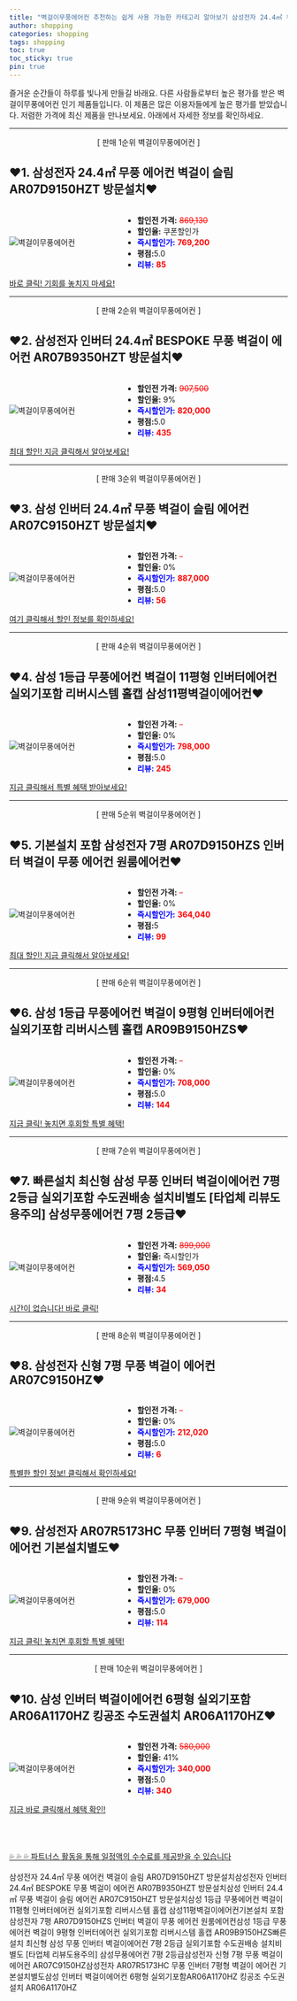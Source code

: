 ```yaml
---
title: "벽걸이무풍에어컨 추천하는 쉽게 사용 가능한 카테고리 알아보기 삼성전자 24.4㎡ 무풍 에어컨 벽걸이"
author: shopping
categories: shopping
tags: shopping
toc: true
toc_sticky: true
pin: true
---
```

즐거운 순간들이 하루를 빛나게 만들길 바래요. 다른 사람들로부터 높은 평가를 받은 벽걸이무풍에어컨 인기 제품들입니다. 이 제품은 많은 이용자들에게 높은 평가를 받았습니다. 저렴한 가격에 최신 제품을 만나보세요. 아래에서 자세한 정보를 확인하세요.

---
<p class="toplist" style="margin: 0 auto; display: block; width: fit-content;">[ 판매 1순위 벽걸이무풍에어컨 ]</p>

<h2><strong>❤️1. 삼성전자 24.4㎡ 무풍 에어컨 벽걸이 슬림 AR07D9150HZT 방문설치❤️</strong></h2>

<div style="display: flex; align-items: center;">
    <div style="flex: 0.4;">
        <img src="https://thumbnail9.coupangcdn.com/thumbnails/remote/230x230ex/image/retail/images/2024/03/20/13/4/5d567ad4-78ec-412e-989a-96c45ad26245.jpg" alt="벽걸이무풍에어컨" style="max-width: 100%;">
    </div>
    <div style="flex: 0.6; margin-left: 10px;">
        <ul>
            <li><strong>할인전 가격:</strong> <del style="color: red;">869,130</del></li>
            <li><strong>할인율:</strong> 쿠폰할인가</li>
            <li><span style='color:blue'><strong>즉시할인가:</strong></span> <span style='color:red'><strong>769,200</strong></span></li>
            <li><strong>평점:</strong>5.0</li>
            <li><span style='color:blue'><strong>리뷰:</strong></span> <span style='color:red'><strong>85</strong></span></li>
        </ul>
    </div>
</div>
<div class="center">
    <a href="https://William4Davisa.github.io?lptag=AF9450613&subid=githubio&pageKey=7972572226&traceid=V0-153&itemId=22087767912&vendorItemId=89134791913" class="myButton">
        바로 클릭! 기회를 놓치지 마세요!
    </a>
</div>


---
<p class="toplist" style="margin: 0 auto; display: block; width: fit-content;">[ 판매 2순위 벽걸이무풍에어컨 ]</p>

<h2><strong>❤️2. 삼성전자 인버터 24.4㎡ BESPOKE 무풍 벽걸이 에어컨 AR07B9350HZT 방문설치❤️</strong></h2>

<div style="display: flex; align-items: center;">
    <div style="flex: 0.4;">
        <img src="https://thumbnail10.coupangcdn.com/thumbnails/remote/230x230ex/image/retail/images/7179907250506347-815e8f2f-5225-417f-8529-70e0991b7248.jpg" alt="벽걸이무풍에어컨" style="max-width: 100%;">
    </div>
    <div style="flex: 0.6; margin-left: 10px;">
        <ul>
            <li><strong>할인전 가격:</strong> <del style="color: red;">907,500</del></li>
            <li><strong>할인율:</strong> 9%</li>
            <li><span style='color:blue'><strong>즉시할인가:</strong></span> <span style='color:red'><strong>820,000</strong></span></li>
            <li><strong>평점:</strong>5.0</li>
            <li><span style='color:blue'><strong>리뷰:</strong></span> <span style='color:red'><strong>435</strong></span></li>
        </ul>
    </div>
</div>
<div class="center">
    <a href="https://William4Davisa.github.io?lptag=AF9450613&subid=githubio&pageKey=7442281547&traceid=V0-153&itemId=19355301005&vendorItemId=81399587054" class="myButton">
        최대 할인! 지금 클릭해서 알아보세요!
    </a>
</div>


---
<p class="toplist" style="margin: 0 auto; display: block; width: fit-content;">[ 판매 3순위 벽걸이무풍에어컨 ]</p>

<h2><strong>❤️3. 삼성 인버터 24.4㎡ 무풍 벽걸이 슬림 에어컨 AR07C9150HZT 방문설치❤️</strong></h2>

<div style="display: flex; align-items: center;">
    <div style="flex: 0.4;">
        <img src="https://thumbnail10.coupangcdn.com/thumbnails/remote/230x230ex/image/rs_quotation_api/gvpijvyu/570eafc1746740c0acc343e769477d6a.jpg" alt="벽걸이무풍에어컨" style="max-width: 100%;">
    </div>
    <div style="flex: 0.6; margin-left: 10px;">
        <ul>
            <li><strong>할인전 가격:</strong> <del style="color: red;">-</del></li>
            <li><strong>할인율:</strong> 0%</li>
            <li><span style='color:blue'><strong>즉시할인가:</strong></span> <span style='color:red'><strong>887,000</strong></span></li>
            <li><strong>평점:</strong>5.0</li>
            <li><span style='color:blue'><strong>리뷰:</strong></span> <span style='color:red'><strong>56</strong></span></li>
        </ul>
    </div>
</div>
<div class="center">
    <a href="https://William4Davisa.github.io?lptag=AF9450613&subid=githubio&pageKey=7989859995&traceid=V0-153&itemId=22207492839&vendorItemId=89253594722" class="myButton">
        여기 클릭해서 할인 정보를 확인하세요!
    </a>
</div>


---
<p class="toplist" style="margin: 0 auto; display: block; width: fit-content;">[ 판매 4순위 벽걸이무풍에어컨 ]</p>

<h2><strong>❤️4. 삼성 1등급 무풍에어컨 벽걸이 11평형 인버터에어컨 실외기포함 리버시스템 홀캡 삼성11평벽걸이에어컨❤️</strong></h2>

<div style="display: flex; align-items: center;">
    <div style="flex: 0.4;">
        <img src="https://thumbnail9.coupangcdn.com/thumbnails/remote/230x230ex/image/vendor_inventory/63b1/b57018071eebb3d57f340beebd3f166a68a0e34bb8cc658ba805c4fa0f0c.jpg" alt="벽걸이무풍에어컨" style="max-width: 100%;">
    </div>
    <div style="flex: 0.6; margin-left: 10px;">
        <ul>
            <li><strong>할인전 가격:</strong> <del style="color: red;">-</del></li>
            <li><strong>할인율:</strong> 0%</li>
            <li><span style='color:blue'><strong>즉시할인가:</strong></span> <span style='color:red'><strong>798,000</strong></span></li>
            <li><strong>평점:</strong>5.0</li>
            <li><span style='color:blue'><strong>리뷰:</strong></span> <span style='color:red'><strong>245</strong></span></li>
        </ul>
    </div>
</div>
<div class="center">
    <a href="https://William4Davisa.github.io?lptag=AF9450613&subid=githubio&pageKey=7216803969&traceid=V0-153&itemId=18278013697&vendorItemId=85424029849" class="myButton">
        지금 클릭해서 특별 혜택 받아보세요!
    </a>
</div>


---
<p class="toplist" style="margin: 0 auto; display: block; width: fit-content;">[ 판매 5순위 벽걸이무풍에어컨 ]</p>

<h2><strong>❤️5. 기본설치 포함 삼성전자 7평 AR07D9150HZS 인버터 벽걸이 무풍 에어컨 원룸에어컨❤️</strong></h2>

<div style="display: flex; align-items: center;">
    <div style="flex: 0.4;">
        <img src="https://thumbnail6.coupangcdn.com/thumbnails/remote/230x230ex/image/vendor_inventory/b1d8/8a3623c0a9da54722fa0307b656d956dc92d7d9fcbb2011de414cf86c320.jpg" alt="벽걸이무풍에어컨" style="max-width: 100%;">
    </div>
    <div style="flex: 0.6; margin-left: 10px;">
        <ul>
            <li><strong>할인전 가격:</strong> <del style="color: red;">-</del></li>
            <li><strong>할인율:</strong> 0%</li>
            <li><span style='color:blue'><strong>즉시할인가:</strong></span> <span style='color:red'><strong>364,040</strong></span></li>
            <li><strong>평점:</strong>5</li>
            <li><span style='color:blue'><strong>리뷰:</strong></span> <span style='color:red'><strong>99</strong></span></li>
        </ul>
    </div>
</div>
<div class="center">
    <a href="https://William4Davisa.github.io?lptag=AF9450613&subid=githubio&pageKey=8152919958&traceid=V0-153&itemId=23209673069&vendorItemId=90317821234" class="myButton">
        최대 할인! 지금 클릭해서 알아보세요!
    </a>
</div>


---
<p class="toplist" style="margin: 0 auto; display: block; width: fit-content;">[ 판매 6순위 벽걸이무풍에어컨 ]</p>

<h2><strong>❤️6. 삼성 1등급 무풍에어컨 벽걸이 9평형 인버터에어컨 실외기포함 리버시스템 홀캡 AR09B9150HZS❤️</strong></h2>

<div style="display: flex; align-items: center;">
    <div style="flex: 0.4;">
        <img src="https://thumbnail9.coupangcdn.com/thumbnails/remote/230x230ex/image/vendor_inventory/3065/a40c1a2a4d955de9c7524e7c50dd744e1511e5c8a5c43a7b80712914f0c6.jpg" alt="벽걸이무풍에어컨" style="max-width: 100%;">
    </div>
    <div style="flex: 0.6; margin-left: 10px;">
        <ul>
            <li><strong>할인전 가격:</strong> <del style="color: red;">-</del></li>
            <li><strong>할인율:</strong> 0%</li>
            <li><span style='color:blue'><strong>즉시할인가:</strong></span> <span style='color:red'><strong>708,000</strong></span></li>
            <li><strong>평점:</strong>5.0</li>
            <li><span style='color:blue'><strong>리뷰:</strong></span> <span style='color:red'><strong>144</strong></span></li>
        </ul>
    </div>
</div>
<div class="center">
    <a href="https://William4Davisa.github.io?lptag=AF9450613&subid=githubio&pageKey=6485281017&traceid=V0-153&itemId=14213121146&vendorItemId=76408563940" class="myButton">
        지금 클릭! 놓치면 후회할 특별 혜택!
    </a>
</div>


---
<p class="toplist" style="margin: 0 auto; display: block; width: fit-content;">[ 판매 7순위 벽걸이무풍에어컨 ]</p>

<h2><strong>❤️7. 빠른설치 최신형 삼성 무풍 인버터 벽걸이에어컨 7평 2등급 실외기포함 수도권배송 설치비별도 [타업체 리뷰도용주의] 삼성무풍에어컨 7평 2등급❤️</strong></h2>

<div style="display: flex; align-items: center;">
    <div style="flex: 0.4;">
        <img src="https://thumbnail9.coupangcdn.com/thumbnails/remote/230x230ex/image/vendor_inventory/a406/ef6daa1c59cf945b5f8d970695d1cdc736126a68b5c0e05e5e680014bbc9.jpg" alt="벽걸이무풍에어컨" style="max-width: 100%;">
    </div>
    <div style="flex: 0.6; margin-left: 10px;">
        <ul>
            <li><strong>할인전 가격:</strong> <del style="color: red;">899,000</del></li>
            <li><strong>할인율:</strong> 즉시할인가</li>
            <li><span style='color:blue'><strong>즉시할인가:</strong></span> <span style='color:red'><strong>569,050</strong></span></li>
            <li><strong>평점:</strong>4.5</li>
            <li><span style='color:blue'><strong>리뷰:</strong></span> <span style='color:red'><strong>34</strong></span></li>
        </ul>
    </div>
</div>
<div class="center">
    <a href="https://William4Davisa.github.io?lptag=AF9450613&subid=githubio&pageKey=7370240004&traceid=V0-153&itemId=19010463563&vendorItemId=81393173437" class="myButton">
        시간이 없습니다! 바로 클릭!
    </a>
</div>


---
<p class="toplist" style="margin: 0 auto; display: block; width: fit-content;">[ 판매 8순위 벽걸이무풍에어컨 ]</p>

<h2><strong>❤️8. 삼성전자 신형 7평 무풍 벽걸이 에어컨 AR07C9150HZ❤️</strong></h2>

<div style="display: flex; align-items: center;">
    <div style="flex: 0.4;">
        <img src="https://thumbnail10.coupangcdn.com/thumbnails/remote/230x230ex/image/vendor_inventory/ab4c/132fb864e1387f59d07c3eccc70e421d2fb7b793019d9236b5c4a277bcb7.jpg" alt="벽걸이무풍에어컨" style="max-width: 100%;">
    </div>
    <div style="flex: 0.6; margin-left: 10px;">
        <ul>
            <li><strong>할인전 가격:</strong> <del style="color: red;">-</del></li>
            <li><strong>할인율:</strong> 0%</li>
            <li><span style='color:blue'><strong>즉시할인가:</strong></span> <span style='color:red'><strong>212,020</strong></span></li>
            <li><strong>평점:</strong>5.0</li>
            <li><span style='color:blue'><strong>리뷰:</strong></span> <span style='color:red'><strong>6</strong></span></li>
        </ul>
    </div>
</div>
<div class="center">
    <a href="https://William4Davisa.github.io?lptag=AF9450613&subid=githubio&pageKey=7425496737&traceid=V0-153&itemId=19273479518&vendorItemId=90043896938" class="myButton">
        특별한 할인 정보! 클릭해서 확인하세요!
    </a>
</div>


---
<p class="toplist" style="margin: 0 auto; display: block; width: fit-content;">[ 판매 9순위 벽걸이무풍에어컨 ]</p>

<h2><strong>❤️9. 삼성전자 AR07R5173HC 무풍 인버터 7평형 벽걸이 에어컨 기본설치별도❤️</strong></h2>

<div style="display: flex; align-items: center;">
    <div style="flex: 0.4;">
        <img src="https://thumbnail10.coupangcdn.com/thumbnails/remote/230x230ex/image/vendor_inventory/516c/aee02661d8ce2b64b646919053219250c4018c749567a765924fbd09951c.jpg" alt="벽걸이무풍에어컨" style="max-width: 100%;">
    </div>
    <div style="flex: 0.6; margin-left: 10px;">
        <ul>
            <li><strong>할인전 가격:</strong> <del style="color: red;">-</del></li>
            <li><strong>할인율:</strong> 0%</li>
            <li><span style='color:blue'><strong>즉시할인가:</strong></span> <span style='color:red'><strong>679,000</strong></span></li>
            <li><strong>평점:</strong>5.0</li>
            <li><span style='color:blue'><strong>리뷰:</strong></span> <span style='color:red'><strong>114</strong></span></li>
        </ul>
    </div>
</div>
<div class="center">
    <a href="https://William4Davisa.github.io?lptag=AF9450613&subid=githubio&pageKey=7977455727&traceid=V0-153&itemId=22121923087&vendorItemId=5106291072" class="myButton">
        지금 클릭! 놓치면 후회할 특별 혜택!
    </a>
</div>


---
<p class="toplist" style="margin: 0 auto; display: block; width: fit-content;">[ 판매 10순위 벽걸이무풍에어컨 ]</p>

<h2><strong>❤️10. 삼성 인버터 벽걸이에어컨 6평형 실외기포함AR06A1170HZ 킹공조 수도권설치 AR06A1170HZ❤️</strong></h2>

<div style="display: flex; align-items: center;">
    <div style="flex: 0.4;">
        <img src="https://thumbnail7.coupangcdn.com/thumbnails/remote/230x230ex/image/vendor_inventory/430c/2dfc9266f860c52001cbb78487c1d23a6614ba652da73e6cc73bfd2be4d0.jpg" alt="벽걸이무풍에어컨" style="max-width: 100%;">
    </div>
    <div style="flex: 0.6; margin-left: 10px;">
        <ul>
            <li><strong>할인전 가격:</strong> <del style="color: red;">580,000</del></li>
            <li><strong>할인율:</strong> 41%</li>
            <li><span style='color:blue'><strong>즉시할인가:</strong></span> <span style='color:red'><strong>340,000</strong></span></li>
            <li><strong>평점:</strong>5.0</li>
            <li><span style='color:blue'><strong>리뷰:</strong></span> <span style='color:red'><strong>340</strong></span></li>
        </ul>
    </div>
</div>
<div class="center">
    <a href="https://William4Davisa.github.io?lptag=AF9450613&subid=githubio&pageKey=7567774998&traceid=V0-153&itemId=19951458726&vendorItemId=80171613849" class="myButton">
        지금 바로 클릭해서 혜택 확인!
    </a>
</div>

<br><br><br>[💦 💦 💦 파트너스 활동을 통해 일정액의 수수료를 제공받을 수 있습니다](https://link.coupang.com/a/bcpT2c)<br><br>삼성전자 24.4㎡ 무풍 에어컨 벽걸이 슬림 AR07D9150HZT 방문설치삼성전자 인버터 24.4㎡ BESPOKE 무풍 벽걸이 에어컨 AR07B9350HZT 방문설치삼성 인버터 24.4㎡ 무풍 벽걸이 슬림 에어컨 AR07C9150HZT 방문설치삼성 1등급 무풍에어컨 벽걸이 11평형 인버터에어컨 실외기포함 리버시스템 홀캡 삼성11평벽걸이에어컨기본설치 포함 삼성전자 7평 AR07D9150HZS 인버터 벽걸이 무풍 에어컨 원룸에어컨삼성 1등급 무풍에어컨 벽걸이 9평형 인버터에어컨 실외기포함 리버시스템 홀캡 AR09B9150HZS빠른설치 최신형 삼성 무풍 인버터 벽걸이에어컨 7평 2등급 실외기포함 수도권배송 설치비별도 [타업체 리뷰도용주의] 삼성무풍에어컨 7평 2등급삼성전자 신형 7평 무풍 벽걸이 에어컨 AR07C9150HZ삼성전자 AR07R5173HC 무풍 인버터 7평형 벽걸이 에어컨 기본설치별도삼성 인버터 벽걸이에어컨 6평형 실외기포함AR06A1170HZ 킹공조 수도권설치 AR06A1170HZ